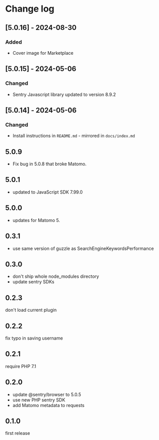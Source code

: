 # Change log

## [5.0.16] - 2024-08-30

### Added

- Cover image for Marketplace

## [5.0.15] - 2024-05-06

### Changed

- Sentry Javascript library updated to version 8.9.2

## [5.0.14] - 2024-05-06

### Changed

- Install instructions in `README.md` - mirrored in `docs/index.md`

## 5.0.9

- Fix bug in 5.0.8 that broke Matomo.

## 5.0.1

- updated to JavaScript SDK 7.99.0

## 5.0.0

- updates for Matomo 5.

## 0.3.1

- use same version of guzzle as SearchEngineKeywordsPerformance

## 0.3.0

- don't ship whole node_modules directory
- update sentry SDKs

## 0.2.3

don't load current plugin

## 0.2.2

fix typo in saving username

## 0.2.1

require PHP 7.1

## 0.2.0

- update @sentry/browser to 5.0.5
- use new PHP sentry SDK
- add Matomo metadata to requests

## 0.1.0

first release
